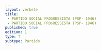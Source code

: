 ```yaml
---
layout: verbete
title:
 - PARTIDO SOCIAL PROGRESSISTA (PSP- 1946)
 - PARTIDO SOCIAL PROGRESSISTA (PSP- 1946)
published: true
edition: 1  
type: T
subtype: Partido
---
```


